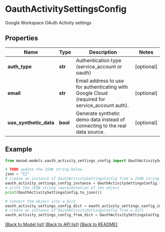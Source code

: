 # OauthActivitySettingsConfig

Google Workspace OAuth Activity settings

## Properties

Name | Type | Description | Notes
------------ | ------------- | ------------- | -------------
**auth_type** | **str** | Authentication type (service_account or oauth) | [optional] 
**email** | **str** | Email address to use for authenticating with Google Cloud (required for service_account auth). | [optional] 
**use_synthetic_data** | **bool** | Generate synthetic demo data instead of connecting to the real data source. | [optional] 

## Example

```python
from monad.models.oauth_activity_settings_config import OauthActivitySettingsConfig

# TODO update the JSON string below
json = "{}"
# create an instance of OauthActivitySettingsConfig from a JSON string
oauth_activity_settings_config_instance = OauthActivitySettingsConfig.from_json(json)
# print the JSON string representation of the object
print(OauthActivitySettingsConfig.to_json())

# convert the object into a dict
oauth_activity_settings_config_dict = oauth_activity_settings_config_instance.to_dict()
# create an instance of OauthActivitySettingsConfig from a dict
oauth_activity_settings_config_from_dict = OauthActivitySettingsConfig.from_dict(oauth_activity_settings_config_dict)
```
[[Back to Model list]](../README.md#documentation-for-models) [[Back to API list]](../README.md#documentation-for-api-endpoints) [[Back to README]](../README.md)


